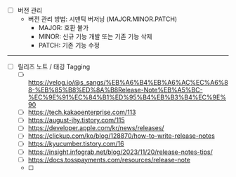 - [ ] 버전 관리
	- 버전 관리 방법: 시맨틱 버저닝 (MAJOR.MINOR.PATCH)
		- MAJOR: 호환 불가
		- MINOR: 신규 기능 개발 또는 기존 기능 삭제
		- PATCH: 기존 기능 수정

***
- [ ] 릴리즈 노트 / 태깅 Tagging
	- [ ] https://velog.io/@s_sangs/%EB%A6%B4%EB%A6%AC%EC%A6%88-%EB%85%B8%ED%8A%B8Release-Note%EB%A5%BC-%EC%9E%91%EC%84%B1%ED%95%B4%EB%B3%B4%EC%9E%90
	- [ ] https://tech.kakaoenterprise.com/113
	- [ ] https://august-jhy.tistory.com/115
	- [ ] https://developer.apple.com/kr/news/releases/
	- [ ] https://clickup.com/ko/blog/128870/how-to-write-release-notes
	- [ ] https://kyucumber.tistory.com/16
	- [ ] https://insight.infograb.net/blog/2023/11/20/release-notes-tips/
	- [ ] https://docs.tosspayments.com/resources/release-note
	- [ ] 